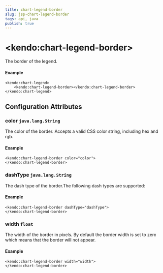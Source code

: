 ```yaml
---
title: chart-legend-border
slug: jsp-chart-legend-border
tags: api, java
publish: true
---
```


# \<kendo:chart-legend-border\>

The border of the legend.

#### Example
    <kendo:chart-legend>
        <kendo:chart-legend-border></kendo:chart-legend-border>
    </kendo:chart-legend>

## Configuration Attributes

### color `java.lang.String`

The color of the border. Accepts a valid CSS color string, including hex and rgb.

#### Example
    <kendo:chart-legend-border color="color">
    </kendo:chart-legend-border>

### dashType `java.lang.String`

The dash type of the border.The following dash types are supported:

#### Example
    <kendo:chart-legend-border dashType="dashType">
    </kendo:chart-legend-border>

### width `float`

The width of the border in pixels. By default the border width is set to zero which means that the border will not appear.

#### Example
    <kendo:chart-legend-border width="width">
    </kendo:chart-legend-border>

